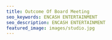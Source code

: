 ```yaml
---
title: Outcome Of Board Meeting
seo_keywords: ENCASH ENTERTAINMENT
seo_description: ENCASH ENTERTAINMENT
featured_image: images/studio.jpg
---
```

